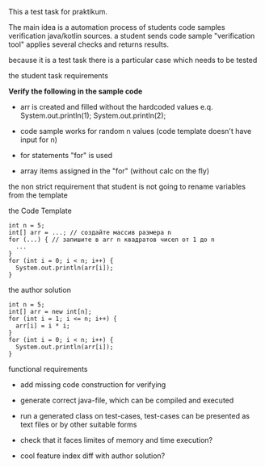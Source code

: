 This a test task for praktikum.

The main idea is a automation process of students code samples verification java/kotlin sources.
a student sends code sample "verification tool" applies several checks and returns results.

because it is a test task there is a particular case which needs to be tested


the student task requirements

**Verify the following in the sample code**

- arr is created and filled without the hardcoded values
e.q. System.out.println(1); System.out.println(2);

- code sample works for random n values (code template doesn't have input for n)
- for statements "for" is used
- array items assigned in the "for" (without calc on the fly)

the non strict requirement that student is not going to rename variables from the template

the Code Template
```
int n = 5;
int[] arr = ...; // создайте массив размера n
for (...) { // запишите в arr n квадратов чисел от 1 до n
  ...
}
for (int i = 0; i < n; i++) {
  System.out.println(arr[i]);
}
```

the author solution 
```
int n = 5;
int[] arr = new int[n];
for (int i = 1; i <= n; i++) {
  arr[i] = i * i;
}
for (int i = 0; i < n; i++) {
  System.out.println(arr[i]);
}
```


functional requirements

- add missing code construction for verifying 
- generate correct java-file, which can be compiled and executed
- run a generated class on test-cases, test-cases can be presented as text files or by other suitable forms


- check that it faces limites of memory and time execution?


- cool feature index diff with author solution?